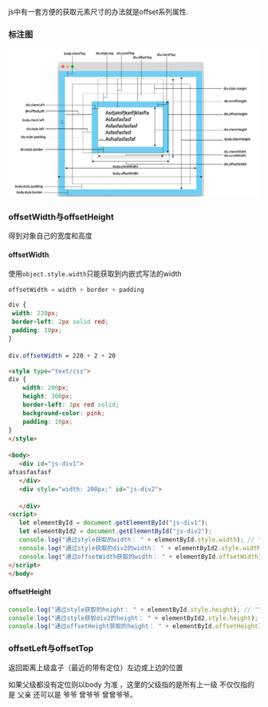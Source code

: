  js中有一套方便的获取元素尺寸的办法就是offset系列属性.
 
 ### 标注图
 
 ![](/assets/DOMOffset图示.png)
 
 
 ### offsetWidth与offsetHeight
 得到对象自己的宽度和高度
 
 #### offsetWidth
 使用`object.style.width`只能获取到内嵌式写法的width
 
 ```js
 offsetWidth = width + border + padding
 ```
 
 ```css
 div {
  width: 220px;
  border-left: 2px solid red;
  padding: 10px;
 }
 
 div.offsetWidth = 220 + 2 + 20
 ```
 
 ```html
 <style type="text/css">
 div {
     width: 200px;
     height: 300px;
     border-left: 3px red solid;
     background-color: pink;
     padding: 10px;
 }
</style>

<body>
    <div id="js-div1">
afsasfasfasf
    </div>
    <div style="width: 200px;" id="js-div2">

    </div>
<script>
    let elementById = document.getElementById("js-div1");
    let elementById2 = document.getElementById("js-div2");
    console.log("通过style获取的width： " + elementById.style.width); // ""
    console.log("通过style获取的div2的width： " + elementById2.style.width); //"200px"
    console.log("通过offsetWidth获取的width： " + elementById.offsetWidth); //223
</script>
</body>
 ```
 
#### offsetHeight
 
 ```js
console.log("通过style获取的height： " + elementById.style.height); // ""
console.log("通过style获取div2的height： " + elementById2.style.height); //"200px"
console.log("通过offsetHeight获取的height： " + elementById.offsetHeight); //320
 ```
 
### offsetLeft与offsetTop
返回距离上级盒子（最近的带有定位）左边或上边的位置

如果父级都没有定位则以body 为准
，这里的父级指的是所有上一级 不仅仅指的是 父亲 还可以是 爷爷 曾爷爷 曾曾爷爷。
